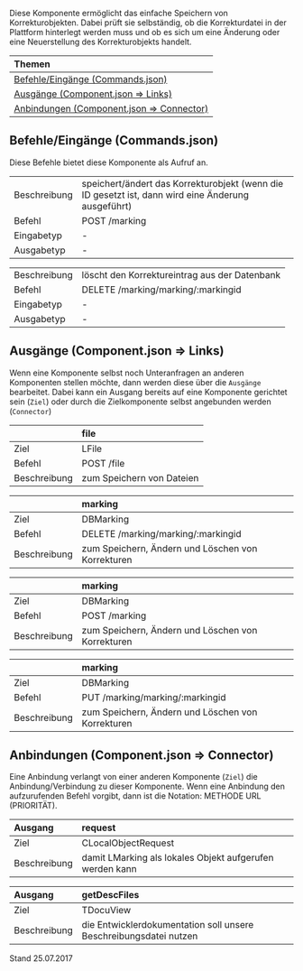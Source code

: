 <!--
  - @file de.md
  -
  - @license http://www.gnu.org/licenses/gpl-3.0.html GPL version 3
  -
  - @package OSTEPU (https://github.com/ostepu/ostepu-core)
  - @since -
  -
  - @author Till Uhlig <till.uhlig@student.uni-halle.de>
  - @date 2017
  -
 -->

Diese Komponente ermöglicht das einfache Speichern von Korrekturobjekten. Dabei prüft sie selbständig, ob die Korrekturdatei in der Plattform hinterlegt werden muss und ob es sich um eine Änderung oder eine Neuerstellung des Korrekturobjekts handelt.

| Themen |
| :- |
| [Befehle/Eingänge (Commands.json)](#eingaenge) |
| [Ausgänge (Component.json => Links)](#ausgaenge) |
| [Anbindungen (Component.json => Connector)](#anbindungen) |

## <a name='eingaenge'></a>Befehle/Eingänge (Commands.json)
Diese Befehle bietet diese Komponente als Aufruf an.

|||
| :----------- |:----- |
|Beschreibung| speichert/ändert das Korrekturobjekt (wenn die ID gesetzt ist, dann wird eine Änderung ausgeführt)|
|Befehl| POST /marking|
|Eingabetyp| -|
|Ausgabetyp| -|

|||
| :----------- |:----- |
|Beschreibung| löscht den Korrektureintrag aus der Datenbank|
|Befehl| DELETE /marking/marking/:markingid|
|Eingabetyp| -|
|Ausgabetyp| -|


## <a name='ausgaenge'></a>Ausgänge (Component.json => Links)
Wenn eine Komponente selbst noch Unteranfragen an anderen Komponenten stellen möchte, dann werden diese über die `Ausgänge` bearbeitet.
Dabei kann ein Ausgang bereits auf eine Komponente gerichtet sein (`Ziel`) oder durch die Zielkomponente selbst angebunden werden (`Connector`)

||file|
| :----------- |:----- |
|Ziel| LFile|
|Befehl| POST /file|
|Beschreibung| zum Speichern von Dateien|

||marking|
| :----------- |:----- |
|Ziel| DBMarking|
|Befehl| DELETE /marking/marking/:markingid|
|Beschreibung| zum Speichern, Ändern und Löschen von Korrekturen|

||marking|
| :----------- |:----- |
|Ziel| DBMarking|
|Befehl| POST /marking|
|Beschreibung| zum Speichern, Ändern und Löschen von Korrekturen|

||marking|
| :----------- |:----- |
|Ziel| DBMarking|
|Befehl| PUT /marking/marking/:markingid|
|Beschreibung| zum Speichern, Ändern und Löschen von Korrekturen|


## <a name='anbindungen'></a>Anbindungen (Component.json => Connector)
Eine Anbindung verlangt von einer anderen Komponente (`Ziel`) die Anbindung/Verbindung zu dieser Komponente.
Wenn eine Anbindung den aufzurufenden Befehl vorgibt, dann ist die Notation: METHODE URL (PRIORITÄT).

|Ausgang|request|
| :----------- |:----- |
|Ziel| CLocalObjectRequest|
|Beschreibung| damit LMarking als lokales Objekt aufgerufen werden kann|

|Ausgang|getDescFiles|
| :----------- |:----- |
|Ziel| TDocuView|
|Beschreibung| die Entwicklerdokumentation soll unsere Beschreibungsdatei nutzen|


Stand 25.07.2017
